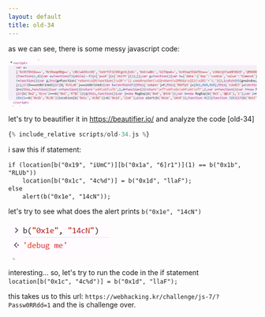 ```yaml
---
layout: default
title: old-34
---
```




as we can see, there is some messy javascript code:

![example](./images/old-34_1.png)

let's try to beautifier it in https://beautifier.io/
and analyze the code
[old-34]
```scripts/old-34.js
{% include_relative scripts/old-34.js %}
```


i saw this if statement:
```
if (location[b("0x19", "iUmC")][b("0x1a", "6]r1")](1) == b("0x1b", "RLUb"))
    location[b("0x1c", "4c%d")] = b("0x1d", "llaF"); 
else 
    alert(b("0x1e", "14cN"));
```

let's try to see what does the alert prints `b("0x1e", "14cN")`

![example](./images/old-34_2.png)

interesting... so, let's try to run the code in the if statement `location[b("0x1c", "4c%d")] = b("0x1d", "llaF");`

this takes us to this url: `https://webhacking.kr/challenge/js-7/?Passw0RRdd=1`
and the is challenge over.